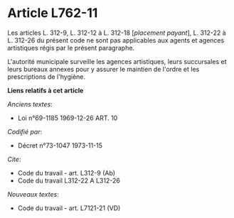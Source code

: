 # Article L762-11

Les articles L. 312-9, L. 312-12 à L. 312-18 [*placement payant*], L. 312-22 à L. 312-26 du présent code ne sont pas
applicables aux agents et agences artistiques régis par le présent paragraphe.

L'autorité municipale surveille les agences artistiques, leurs succursales et leurs bureaux annexes pour y assurer le
maintien de l'ordre et les prescriptions de l'hygiène.

**Liens relatifs à cet article**

_Anciens textes_:

  - Loi n°69-1185 1969-12-26 ART. 10

_Codifié par_:

  - Décret n°73-1047 1973-11-15

_Cite_:

  - Code du travail - art. L312-9 (Ab)
  - Code du travail L312-22 A L312-26

_Nouveaux textes_:

  - Code du travail - art. L7121-21 (VD)
